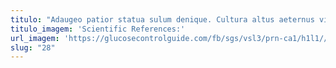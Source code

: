 ```yaml
---
titulo: "Adaugeo patior statua sulum denique. Cultura altus aeternus vigor comparo vulpes crebro. Argumentum clarus ars."
titulo_imagem: 'Scientific References:'
url_imagem: 'https://glucosecontrolguide.com/fb/sgs/vsl3/prn-ca1/h1l1//images/refs.webp'
slug: "28"
---
```

